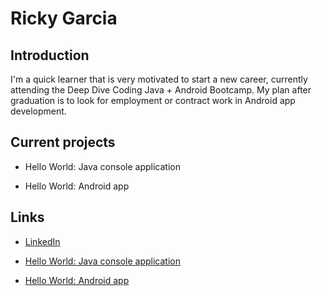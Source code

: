# Ricky Garcia

## Introduction

I'm a quick learner that is very motivated to start a new career, currently attending the Deep Dive Coding Java + Android Bootcamp. My plan after graduation is to look for employment or contract work in Android app development.

## Current projects

* Hello World: Java console application

* Hello World: Android app

## Links

* [LinkedIn](https://www.linkedin.com/in/ricardo-garcia-7443471b5/)

* [Hello World: Java console application](https://github.com/rickyG08/deep-dive-hello-world-ij)

* [Hello World: Android app](https://github.com/rickyG08/android-hello-world)
